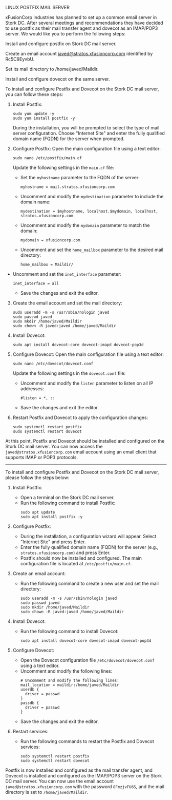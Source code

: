 LINUX POSTFIX MAIL SERVER




xFusionCorp Industries has planned to set up a common email server in Stork DC. After several meetings and recommendations they have decided to use postfix as their mail transfer agent and dovecot as an IMAP/POP3 server. We would like you to perform the following steps:



Install and configure postfix on Stork DC mail server.

Create an email account javed@stratos.xfusioncorp.com identified by Rc5C9EyvbU.

Set its mail directory to /home/javed/Maildir.

Install and configure dovecot on the same server.





To install and configure Postfix and Dovecot on the Stork DC mail server, you can follow these steps:

1. Install Postfix:
   ```
   sudo yum update -y
   sudo yum install postfix -y
   ```

   During the installation, you will be prompted to select the type of mail server configuration. Choose "Internet Site" and enter the fully qualified domain name (FQDN) for the server when prompted.

2. Configure Postfix:
   Open the main configuration file using a text editor:
   ```
   sudo nano /etc/postfix/main.cf
   ```

   Update the following settings in the `main.cf` file:
   - Set the `myhostname` parameter to the FQDN of the server:
     ```
     myhostname = mail.stratos.xfusioncorp.com
     ```
   - Uncomment and modify the `mydestination` parameter to include the domain name:
     ```
     mydestination = $myhostname, localhost.$mydomain, localhost, stratos.xfusioncorp.com
     ```
   - Uncomment and modify the `mydomain` parameter to match the domain:
     ```
     mydomain = xfusioncorp.com
     ```
   - Uncomment and set the `home_mailbox` parameter to the desired mail directory:
     ```
     home_mailbox = Maildir/
     ```
 - Uncomment and set the `inet_interface` parameter:
     ```
     inet_interface = all
     ```
   - Save the changes and exit the editor.

3. Create the email account and set the mail directory:
   ```
   sudo useradd -m -s /usr/sbin/nologin javed
   sudo passwd javed
   sudo mkdir /home/javed/Maildir
   sudo chown -R javed:javed /home/javed/Maildir
   ```

4. Install Dovecot:
   ```
   sudo apt install dovecot-core dovecot-imapd dovecot-pop3d
   ```

5. Configure Dovecot:
   Open the main configuration file using a text editor:
   ```
   sudo nano /etc/dovecot/dovecot.conf
   ```

   Update the following settings in the `dovecot.conf` file:
   - Uncomment and modify the `listen` parameter to listen on all IP addresses:
     ```
     #listen = *, ::
     ```
   - Save the changes and exit the editor.

6. Restart Postfix and Dovecot to apply the configuration changes:
   ```
   sudo systemctl restart postfix
   sudo systemctl restart dovecot
   ```

At this point, Postfix and Dovecot should be installed and configured on the Stork DC mail server. You can now access the `javed@stratos.xfusioncorp.com` email account using an email client that supports IMAP or POP3 protocols.


-------------------------

To install and configure Postfix and Dovecot on the Stork DC mail server, please follow the steps below:

1. Install Postfix:
   - Open a terminal on the Stork DC mail server.
   - Run the following command to install Postfix:
     ```
     sudo apt update
     sudo apt install postfix -y
     ```

2. Configure Postfix:
   - During the installation, a configuration wizard will appear. Select "Internet Site" and press Enter.
   - Enter the fully qualified domain name (FQDN) for the server (e.g., `stratos.xfusioncorp.com`) and press Enter.
   - Postfix should now be installed and configured. The main configuration file is located at `/etc/postfix/main.cf`.

3. Create an email account:
   - Run the following command to create a new user and set the mail directory:
     ```
     sudo useradd -m -s /usr/sbin/nologin javed
     sudo passwd javed
     sudo mkdir /home/javed/Maildir
     sudo chown -R javed:javed /home/javed/Maildir
     ```

4. Install Dovecot:
   - Run the following command to install Dovecot:
     ```
     sudo apt install dovecot-core dovecot-imapd dovecot-pop3d
     ```

5. Configure Dovecot:
   - Open the Dovecot configuration file `/etc/dovecot/dovecot.conf` using a text editor.
   - Uncomment and modify the following lines:
     ```
     # Uncomment and modify the following lines:
     mail_location = maildir:/home/javed/Maildir
     userdb {
       driver = passwd
     }
     passdb {
       driver = passwd
     }
     ```
   - Save the changes and exit the editor.

6. Restart services:
   - Run the following commands to restart the Postfix and Dovecot services:
     ```
     sudo systemctl restart postfix
     sudo systemctl restart dovecot
     ```

Postfix is now installed and configured as the mail transfer agent, and Dovecot is installed and configured as the IMAP/POP3 server on the Stork DC mail server. You can now use the email account `javed@stratos.xfusioncorp.com` with the password `8FmzjvFU6S`, and the mail directory is set to `/home/javed/Maildir`.

